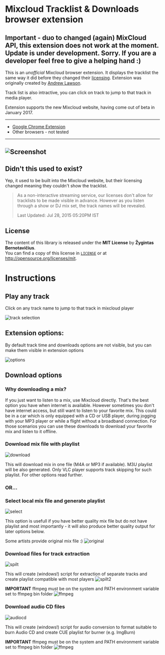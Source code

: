 # Mixcloud Tracklist & Downloads browser extension

## Important - duo to changed (again) MixCloud API, this extension does not work at the moment. Update is under development. Sorry. If you are a developer feel free to give a helping hand :) 


This is an *unofficial* Mixcloud browser extension. It displays the tracklist
the same way it did before they changed their [licensing][mc-support]. 
Extension was originally created by [Andrew Lawson][originalgit]. 

Track list is also intractive, you can click on track to jump to that track in media player.

Extension supports the new Mixcloud website, having come out of beta in January 2017.



---

 - [Google Chrome Extension][chrome-install]
 - Other browsers - not tested

---

![Screenshot](screenshot.png)
---


## Didn't this used to exist?
Yep, it used to be built into the Mixcloud website, but their licensing changed meaning they couldn't show the tracklist.

> As a non-interactive streaming service, our licenses don't allow for
> tracklists to be made visible in advance. However as you listen through a
> show or DJ mix set, the track names will be revealed.
>
> Last Updated: Jul 28, 2015 05:20PM IST


## License
The content of this library is released under the **MIT License** by
**Žygintas Bernotavičius**.<br/> You can find a copy of this license in
[`LICENSE`](LICENSE) or at http://opensource.org/licenses/mit.

# Instructions
## Play any track
Click on any track name to jump to that track in mixcloud player

![track selection](readme_images/scr2.png)

## Extension options:
By default track time and downloads options are not visible, but you can make them visible in extension options

![options](readme_images/scr1.png)

## Download options
### Why downloading a mix?
If you just want to listen to a mix, use Mixcloud directly. That's the best option you have when internet is available. However sometimes you don't have internet access, but still want to listen to your favorite mix. This could be in a car which is only equipped with a CD or USB player, during jogging with your MP3 player or while a flight without a broadband connection. For those scenarios you can use these downloads to download your favorite mix and listen to it offline.

### Download mix file with playlist
![download](readme_images/scr3.png)

This will download mix in one file (M4A or MP3 if available). M3U playlist will be also generated. Only VLC player supports track skipping for such playlist. For other options read further.

### OR...
### Select local mix file and generate playlist
![select](readme_images/scr4.png)

This option is usefull if you have better quality mix file but do not have playlist and most importantly - it will also produce better quality output for later options below. 

Some artists provide original mix file :)
![original](readme_images/scr7.png)

### Download files for track extraction
![spilt](readme_images/scr5.png)

This will create (windows!) script for extraction of separate tracks and create playlist compatible with most players
![spilt2](readme_images/scr8.png)

**IMPORTANT** ffmpeg must be on the system and PATH environment variable set to ffmpeg bin folder
![ffmpeg](readme_images/scr9.png)

### Download audio CD files
![audiocd](readme_images/scr10.png)

This will create (windows!) script for audio conversion to format suitable to burn Audio CD and create CUE playlist for burner (e.g. ImgBurn)

**IMPORTANT** ffmpeg must be on the system and PATH environment variable set to ffmpeg bin folder
![ffmpeg](readme_images/scr9.png)

[chrome-install]: https://chrome.google.com/webstore/detail/mixcloud-tracklist-downlo/lglkomjmpemepahcicfhkpbcmfncpefi
[mc-support]: http://support.mixcloud.com/customer/portal/articles/1595557
[originalgit]: https://github.com/adlawson/mixcloud-tracklist
